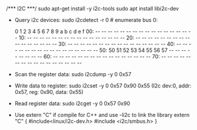 /*** I2C ***/ 
sudo apt-get install -y i2c-tools
sudo apt install libi2c-dev

- Query i2c devices: 
sudo i2cdetect -r 0 # enumerate bus 0:

     0  1  2  3  4  5  6  7  8  9  a  b  c  d  e  f
00: -- -- -- -- -- -- -- -- -- -- -- -- -- -- -- -- 
10: -- -- -- -- -- -- -- -- -- -- -- -- -- -- -- -- 
20: -- -- -- -- -- -- -- -- -- -- -- -- -- -- -- -- 
30: -- -- -- -- -- -- -- -- -- -- -- -- -- -- -- -- 
40: -- -- -- -- -- -- -- -- -- -- -- -- -- -- -- -- 
50: 50 51 52 53 54 55 56 57 -- -- -- -- -- -- -- -- 
60: -- -- -- -- -- -- -- -- -- -- -- -- -- -- -- -- 
70: -- -- -- -- -- -- -- -- -- -- -- -- -- -- -- -- 

- Scan the register data:
sudo i2cdump -y 0 0x57

- Write data to register: 
sudo i2cset -y 0 0x57 0x90 0x55 (I2c dev:0, addr: 0x57, reg: 0x90, data: 0x55)

- Read register data:
sudo i2cget -y 0 0x57 0x90

- Use extern "C" if compile for C++ and use -li2c to link the library
extern "C"
{
    #include<linux/i2c-dev.h>
    #include <i2c/smbus.h>
}

